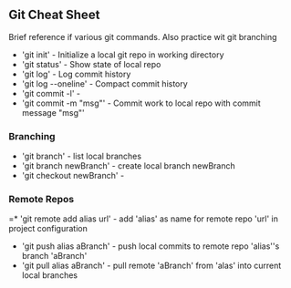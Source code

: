 ## Git Cheat Sheet

Brief reference if various git commands. Also practice wit git branching


* 'git init' - Initialize a local git repo in working directory
* 'git status' - Show state of local repo
* 'git log' - Log commit history
* 'git log --oneline' - Compact commit history
* 'git commit -l' -
* 'git commit -m "msg"' - Commit work to local repo with commit message "msg"'

### Branching
* 'git branch' - list local branches
* 'git branch newBranch' - create local branch newBranch
* 'git checkout newBranch' -

### Remote Repos
=* 'git remote add alias url' - add 'alias' as name for remote repo 'url' in project configuration
* 'git push alias aBranch' - push local commits to remote repo 'alias''s branch 'aBranch'
* 'git pull alias aBranch' - pull remote 'aBranch' from 'alas' into current local branches
